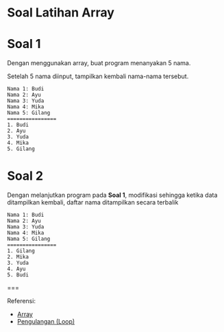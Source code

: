 # Soal Latihan Array

# Soal 1
Dengan menggunakan array, buat program menanyakan 5 nama.

Setelah 5 nama diinput, tampilkan kembali nama-nama tersebut.

```
Nama 1: Budi
Nama 2: Ayu
Nama 3: Yuda
Nama 4: Mika
Nama 5: Gilang
================
1. Budi
2. Ayu
3. Yuda
4. Mika
5. Gilang
```

# Soal 2
Dengan melanjutkan program pada **Soal 1**, modifikasi sehingga ketika data ditampilkan kembali, daftar nama ditampilkan secara terbalik

```
Nama 1: Budi
Nama 2: Ayu
Nama 3: Yuda
Nama 4: Mika
Nama 5: Gilang
================
1. Gilang
2. Mika
3. Yuda
4. Ayu
5. Budi
```

===

Referensi:
* [Array](../docs/10-array.md)
* [Pengulangan (Loop)](../docs/07-pengabilan-keputusan.md)